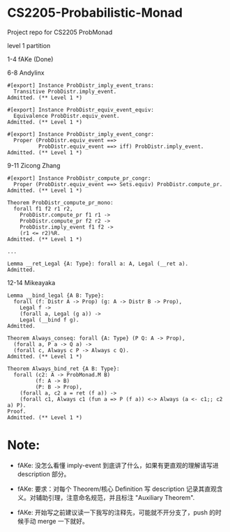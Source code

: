 # CS2205-Probabilistic-Monad
Project repo for CS2205 ProbMonad

level 1 partition

1-4 fAKe (Done)

6-8 Andylinx
```coq
#[export] Instance ProbDistr_imply_event_trans:
  Transitive ProbDistr.imply_event.
Admitted. (** Level 1 *)

#[export] Instance ProbDistr_equiv_event_equiv:
  Equivalence ProbDistr.equiv_event.
Admitted. (** Level 1 *)

#[export] Instance ProbDistr_imply_event_congr:
  Proper (ProbDistr.equiv_event ==>
          ProbDistr.equiv_event ==> iff) ProbDistr.imply_event.
Admitted. (** Level 1 *)
```

9-11 Zicong Zhang
```coq
#[export] Instance ProbDistr_compute_pr_congr:
  Proper (ProbDistr.equiv_event ==> Sets.equiv) ProbDistr.compute_pr.
Admitted. (** Level 1 *)

Theorem ProbDistr_compute_pr_mono:
  forall f1 f2 r1 r2,
    ProbDistr.compute_pr f1 r1 ->
    ProbDistr.compute_pr f2 r2 ->
    ProbDistr.imply_event f1 f2 ->
    (r1 <= r2)%R.
Admitted. (** Level 1 *)

...

Lemma __ret_Legal {A: Type}: forall a: A, Legal (__ret a).
Admitted.
```

12-14 Mikeayaka
```coq
Lemma __bind_legal {A B: Type}:
  forall (f: Distr A -> Prop) (g: A -> Distr B -> Prop),
    Legal f ->
    (forall a, Legal (g a)) ->
    Legal (__bind f g).
Admitted.

Theorem Always_conseq: forall {A: Type} (P Q: A -> Prop),
  (forall a, P a -> Q a) ->
  (forall c, Always c P -> Always c Q).
Admitted. (** Level 1 *)

Theorem Always_bind_ret {A B: Type}:
  forall (c2: A -> ProbMonad.M B)
         (f: A -> B)
         (P: B -> Prop),
    (forall a, c2 a = ret (f a)) ->
    (forall c1, Always c1 (fun a => P (f a)) <-> Always (a <- c1;; c2 a) P).
Proof.
Admitted. (** Level 1 *)
```


# Note:
- fAKe: 没怎么看懂 imply-event 到底讲了什么，如果有更直观的理解请写进 description 部分。

- fAKe: 要求：对每个 Theorem/核心 Definition 写 description 记录其直观含义。对辅助引理，注意命名规范，并且标注 "Auxiliary Theorem".

- fAKe: 开始写之前建议读一下我写的注释先，可能就不开分支了，push 的时候手动 merge 一下就好。